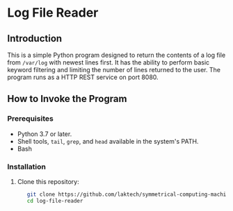 # Log File Reader

## Introduction

This is a simple Python program designed to return the contents of a log file from `/var/log` with newest lines first. It has the ability to perform basic keyword filtering and limiting the number of lines returned to the user. The program runs as a HTTP REST service on port 8080.

## How to Invoke the Program

### Prerequisites
- Python 3.7 or later.
- Shell tools, `tail`, `grep`, and `head` available in the system's PATH.
- Bash

### Installation
1. Clone this repository:
   ```bash
      git clone https://github.com/laktech/symmetrical-computing-machine.git
      cd log-file-reader
   ```
		 
